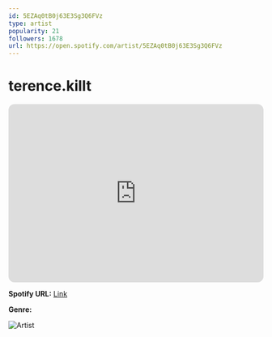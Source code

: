 ```yaml
---
id: 5EZAq0tB0j63E3Sg3Q6FVz
type: artist
popularity: 21
followers: 1678
url: https://open.spotify.com/artist/5EZAq0tB0j63E3Sg3Q6FVz
---
```

# terence.killt

<iframe style="border-radius:12px" src="https://open.spotify.com/embed/artist/5EZAq0tB0j63E3Sg3Q6FVz" width="100%" height="352" frameBorder="0" allowfullscreen="" allow="autoplay; clipboard-write; encrypted-media; fullscreen; picture-in-picture" loading="lazy"></iframe>

**Spotify URL:** [Link](https://open.spotify.com/artist/5EZAq0tB0j63E3Sg3Q6FVz)

**Genre:** 

![Artist](https://i.scdn.co/image/ab6761610000e5eba5e5e107b6e58fca1e051521)
